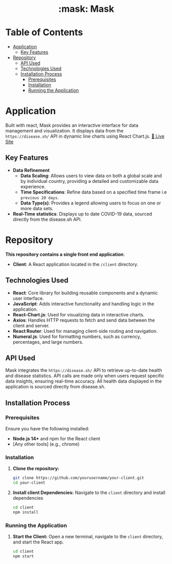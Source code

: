 <h1 align="center">:mask: Mask </h1>

# Table of Contents
- [Application](#application)
  - [Key Features](#key-features) 
- [Repository](#repository)
  - [API Used](#api-used)
  - [Technologies Used](#technologies-used)
  - [Installation Process](#installation-process)
    - [Prerequisites](#prerequisites)
    - [Installation](#installation)
    - [Running the Application](#running-the-application)

# Application
Built with react, Mask provides an interactive interface for data management and visualization. It displays data from the ```https://disease.sh/``` API in dynamic line charts using React Chart.js.
<a href="https://daquanj.github.io/mask/" target="_blank" rel="noreferrer"> :champagne: Live Site</a>

## Key Features
- **Data Refinement**
  - **Data Scaling**: Allows users to view data on both a global scale and by individual country, providing a detailed and customizable data experience.
  - **Time Specifications**: Refine data based on a specified time frame i.e `previous 20 days`.
  - **Data Type(s)**: Provides a legend allowing users to focus on one or more data sets.
- **Real-Time statistics**: Displays up to date COVID-19 data, sourced directly from the disease.sh API.

# Repository
**This repository contains a single front end application**:

- **Client**: A React application located in the `/client` directory.

## Technologies Used

- **React**: Core library for building reusable components and a dynamic user interface.
- **JavaScript**: Adds interactive functionality and handling logic in the application.
- **React-Chart.js**: Used for visualizing data in interactive charts.
- **Axios**: Handles HTTP requests to fetch and send data between the client and server.
- **React Router**: Used for managing client-side routing and navigation.
- **Numeral.js**: Used for formatting numbers, such as currency, percentages, and large numbers.

## API Used
Mask integrates the `https://disease.sh/` API to retrieve up-to-date health and disease statistics. API calls are made only when users request specific data insights, ensuring real-time accuracy. All health data displayed in the application is sourced directly from disease.sh.

## Installation Process

### Prerequisites

Ensure you have the following installed:

- **Node.js 14+** and npm for the React client
- [Any other tools] (e.g., chrome)


### Installation

1. **Clone the repository:**
   
   ```bash
   git clone https://github.com/yourusername/your-client.git
   cd your-client

2. **Install client Dependencies:** Navigate to the ```client``` directory and install dependencies

    ```bash
    cd client
    npm install

### Running the Application

1. **Start the Client:** Open a new terminal, navigate to the ```client``` directory, and start the React app.
   
    ```bash
    cd client
    npm start
